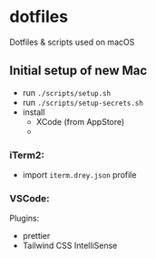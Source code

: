 # dotfiles

Dotfiles &amp; scripts used on macOS

## Initial setup of new Mac

- run `./scripts/setup.sh`
- run `./scripts/setup-secrets.sh`
- install
  - XCode (from AppStore)
  -

### iTerm2:

- import `iterm.drey.json` profile

### VSCode:

Plugins:

- prettier
- Tailwind CSS IntelliSense
